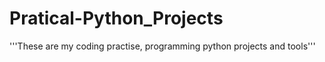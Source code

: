 # Pratical-Python_Projects

'''These are my coding practise, programming python projects and tools'''
